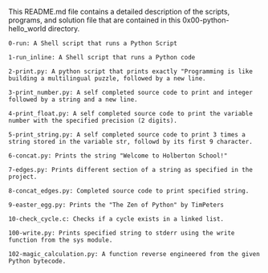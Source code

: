 This README.md file contains a detailed description of the scripts, programs, and solution file that are contained in this 0x00-python-hello_world directory.

	0-run: A Shell script that runs a Python Script

	1-run_inline: A Shell script that runs a Python code

	2-print.py: A python script that prints exactly "Programming is like building a multilingual puzzle, followed by a new line.

	3-print_number.py: A self completed source code to print and integer followed by a string and a new line.

	4-print_float.py: A self completed source code to print the variable number with the specified precision (2 digits).

	5-print_string.py: A self completed source code to print 3 times a string stored in the variable str, followd by its first 9 character.

	6-concat.py: Prints the string "Welcome to Holberton School!"

	7-edges.py: Prints different section of a string as specified in the project.

	8-concat_edges.py: Completed source code to print specified string.

	9-easter_egg.py: Prints the "The Zen of Python" by TimPeters

	10-check_cycle.c: Checks if a cycle exists in a linked list.

	100-write.py: Prints specified string to stderr using the write function from the sys module.

	102-magic_calculation.py: A function reverse engineered from the given Python bytecode.
